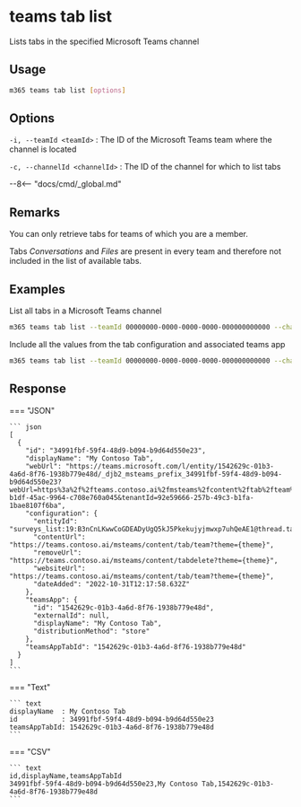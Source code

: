 # teams tab list

Lists tabs in the specified Microsoft Teams channel

## Usage

```sh
m365 teams tab list [options]
```

## Options

`-i, --teamId <teamId>`
: The ID of the Microsoft Teams team where the channel is located

`-c, --channelId <channelId>`
: The ID of the channel for which to list tabs

--8<-- "docs/cmd/_global.md"

## Remarks

You can only retrieve tabs for teams of which you are a member.

Tabs _Conversations_ and _Files_ are present in every team and therefore not included in the list of available tabs.

## Examples
  
List all tabs in a Microsoft Teams channel

```sh
m365 teams tab list --teamId 00000000-0000-0000-0000-000000000000 --channelId 19:00000000000000000000000000000000@thread.skype
```

Include all the values from the tab configuration and associated teams app

```sh
m365 teams tab list --teamId 00000000-0000-0000-0000-000000000000 --channelId 19:00000000000000000000000000000000@thread.skype --output json
```

## Response

=== "JSON"

    ``` json
    [
      {
        "id": "34991fbf-59f4-48d9-b094-b9d64d550e23",
        "displayName": "My Contoso Tab",
        "webUrl": "https://teams.microsoft.com/l/entity/1542629c-01b3-4a6d-8f76-1938b779e48d/_djb2_msteams_prefix_34991fbf-59f4-48d9-b094-b9d64d550e23?webUrl=https%3a%2f%2fteams.contoso.ai%2fmsteams%2fcontent%2ftab%2fteam%3ftheme%3d%7btheme%7d&label=My%20Contoso%20Tab&context=%7b%0d%0a++%22canvasUrl%22%3a+%22https%3a%2f%2fteams.contoso.ai%2fmsteams%2fcontent%2ftab%2fteam%3ftheme%3d%7btheme%7d%22%2c%0d%0a++%22channelId%22%3a+%2219%3aB3nCnLKwwCoGDEADyUgQ5kJ5Pkekujyjmwxp7uhQeAE1%40thread.tacv2%22%2c%0d%0a++%22subEntityId%22%3a+null%0d%0a%7d&groupId=aee5a2c9-b1df-45ac-9964-c708e760a045&tenantId=92e59666-257b-49c3-b1fa-1bae8107f6ba",
        "configuration": {
          "entityId": "surveys_list:19:B3nCnLKwwCoGDEADyUgQ5kJ5Pkekujyjmwxp7uhQeAE1@thread.tacv2:ps67c9jyf3a30j2j5eum72",
          "contentUrl": "https://teams.contoso.ai/msteams/content/tab/team?theme={theme}",
          "removeUrl": "https://teams.contoso.ai/msteams/content/tabdelete?theme={theme}",
          "websiteUrl": "https://teams.contoso.ai/msteams/content/tab/team?theme={theme}",
          "dateAdded": "2022-10-31T12:17:58.632Z"
        },
        "teamsApp": {
          "id": "1542629c-01b3-4a6d-8f76-1938b779e48d",
          "externalId": null,
          "displayName": "My Contoso Tab",
          "distributionMethod": "store"
        },
        "teamsAppTabId": "1542629c-01b3-4a6d-8f76-1938b779e48d"
      }
    ]
    ```

=== "Text"

    ``` text
    displayName  : My Contoso Tab
    id           : 34991fbf-59f4-48d9-b094-b9d64d550e23
    teamsAppTabId: 1542629c-01b3-4a6d-8f76-1938b779e48d
    ```

=== "CSV"

    ``` text
    id,displayName,teamsAppTabId
    34991fbf-59f4-48d9-b094-b9d64d550e23,My Contoso Tab,1542629c-01b3-4a6d-8f76-1938b779e48d
    ```
